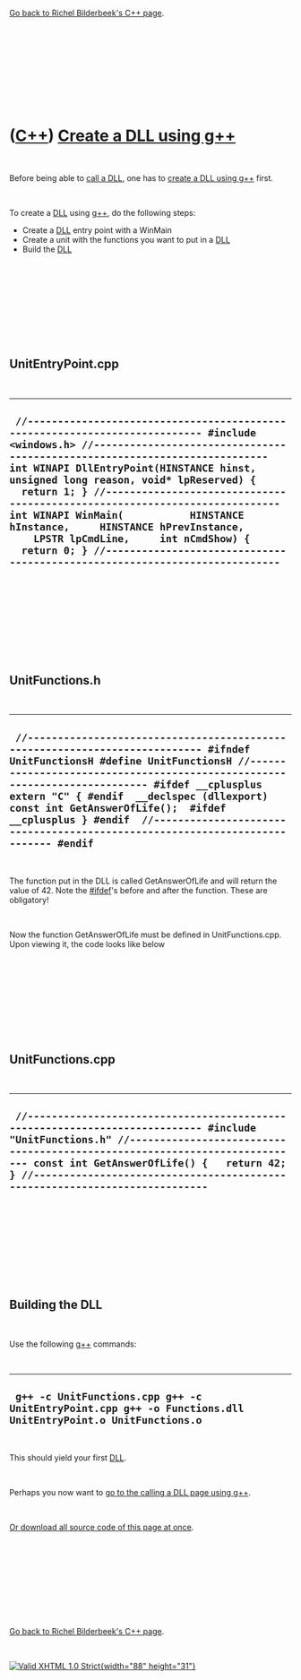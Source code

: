

[Go back to Richel Bilderbeek's C++ page](Cpp.htm).

 

 

 

 

 

([C++](Cpp.htm)) [Create a DLL using g++](CppGppCreateDll.htm)
==============================================================

 

Before being able to [call a DLL](CppGppCallDll.htm), one has to [create
a DLL using g++](CppGppCreateDll.htm) first.

 

To create a [DLL](CppGppDll.htm) using [g++](CppGpp.htm), do the
following steps:

-   Create a [DLL](CppDll.htm) entry point with a WinMain
-   Create a unit with the functions you want to put in a
    [DLL](CppDll.htm)
-   Build the [DLL](CppDll.htm)

 

 

 

 

 

UnitEntryPoint.cpp
------------------

 

  --------------------------------------------------------------------------------------------------------------------------------------------------------------------------------------------------------------------------------------------------------------------------------------------------------------------------------------------------------------------------------------------------------------------------------------------------------------------------------------------------------------------------------------------------------------------------------------------
  ` //--------------------------------------------------------------------------- #include <windows.h> //--------------------------------------------------------------------------- int WINAPI DllEntryPoint(HINSTANCE hinst, unsigned long reason, void* lpReserved) {   return 1; } //--------------------------------------------------------------------------- int WINAPI WinMain(           HINSTANCE hInstance,     HINSTANCE hPrevInstance,     LPSTR lpCmdLine,     int nCmdShow) {     return 0; } //---------------------------------------------------------------------------`
  --------------------------------------------------------------------------------------------------------------------------------------------------------------------------------------------------------------------------------------------------------------------------------------------------------------------------------------------------------------------------------------------------------------------------------------------------------------------------------------------------------------------------------------------------------------------------------------------

 

 

 

 

 

UnitFunctions.h
---------------

 

  -----------------------------------------------------------------------------------------------------------------------------------------------------------------------------------------------------------------------------------------------------------------------------------------------------------------------------------------------------------------------------------------------------------------------------
  ` //--------------------------------------------------------------------------- #ifndef UnitFunctionsH #define UnitFunctionsH //--------------------------------------------------------------------------- #ifdef __cplusplus extern "C" { #endif  __declspec (dllexport) const int GetAnswerOfLife();  #ifdef __cplusplus } #endif  //--------------------------------------------------------------------------- #endif`
  -----------------------------------------------------------------------------------------------------------------------------------------------------------------------------------------------------------------------------------------------------------------------------------------------------------------------------------------------------------------------------------------------------------------------------

 

The function put in the DLL is called GetAnswerOfLife and will return
the value of 42. Note the [\#ifdef](CppIfdef.htm)'s before and after the
function. These are obligatory!

 

Now the function GetAnswerOfLife must be defined in UnitFunctions.cpp.
Upon viewing it, the code looks like below

 

 

 

 

 

UnitFunctions.cpp
-----------------

 

  ----------------------------------------------------------------------------------------------------------------------------------------------------------------------------------------------------------------------------------------------------------------------------------------------------------------------
  ` //--------------------------------------------------------------------------- #include "UnitFunctions.h" //--------------------------------------------------------------------------- const int GetAnswerOfLife() {   return 42; } //---------------------------------------------------------------------------`
  ----------------------------------------------------------------------------------------------------------------------------------------------------------------------------------------------------------------------------------------------------------------------------------------------------------------------

 

 

 

 

 

Building the DLL
----------------

 

Use the following [g++](CppGpp.htm) commands:

 

  -------------------------------------------------------------------------------------------------------------
  ` g++ -c UnitFunctions.cpp g++ -c UnitEntryPoint.cpp g++ -o Functions.dll UnitEntryPoint.o UnitFunctions.o`
  -------------------------------------------------------------------------------------------------------------

 

This should yield your first [DLL](CppDll.htm).

 

Perhaps you now want to [go to the calling a DLL page using
g++](CppGppCallDll.htm).

 

[Or download all source code of this page at once](CppGppCreateDll.zip).

 

 

 

 

 

[Go back to Richel Bilderbeek's C++ page](Cpp.htm).



 

[![Valid XHTML 1.0 Strict](valid-xhtml10.png){width="88"
height="31"}](http://validator.w3.org/check?uri=referer)
